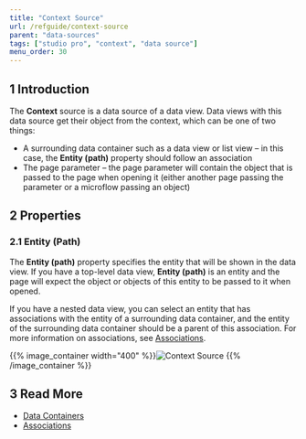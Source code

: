 ```yaml
---
title: "Context Source"
url: /refguide/context-source
parent: "data-sources"
tags: ["studio pro", "context", "data source"]
menu_order: 30
---
```


## 1 Introduction

The **Context** source is a data source of a data view. Data views with this data source get their object from the context, which can be one of two things:

* A surrounding data container such as a data view or list view – in this case, the **Entity (path)** property should follow an association 
* The page parameter – the page parameter will contain the object that is passed to the page when opening it (either another page passing the parameter or a microflow passing an object)

## 2 Properties

### 2.1 Entity (Path)

The **Entity (path)** property specifies the entity that will be shown in the data view. If you have a top-level data view, **Entity (path)** is an entity and the page will expect the object or objects of this entity to be passed to it when opened. 

If you have a nested data view, you can select an entity that has associations with the entity of a surrounding data container, and the entity of the surrounding data container should be a parent of this association. For more information on associations, see [Associations](associations). 

{{% image_container width="400" %}}![Context Source](attachments/data-widgets/context-source-example.png)
{{% /image_container %}}

## 3 Read More

* [Data Containers](data-widgets)
* [Associations](associations)